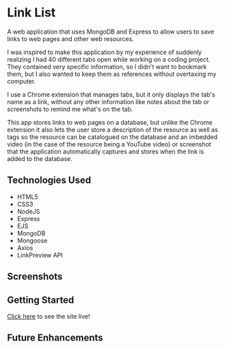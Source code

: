 # Link List

A web application that uses MongoDB and Express to allow users to save links to web pages and other web resources.

I was inspired to make this application by my experience of suddenly realizing I had 40 different tabs open while working on a coding project. They contained very specific information, so I didn't want to bookmark them, but I also wanted to keep them as references without overtaxing my computer. 

I use a Chrome extension that manages tabs, but it only displays the tab's name as a link, without any other information like notes about the tab or screenshots to remind me what's on the tab. 

This app stores links to web pages on a database, but unlike the Chrome extension it also lets the user store a description of the resource as well as tags so the resource can be catalogued on the database and an imbedded video (in the case of the resource being a YouTube video) or screenshot that the application automatically captures and stores when the link is added to the database.

## Technologies Used

- HTML5
- CSS3
- NodeJS
- Express
- EJS
- MongoDB
- Mongoose
- Axios
- LinkPreview API

## Screenshots


## Getting Started 

[Click here](https://link-list-92.herokuapp.com/) to see the site live!

## Future Enhancements
